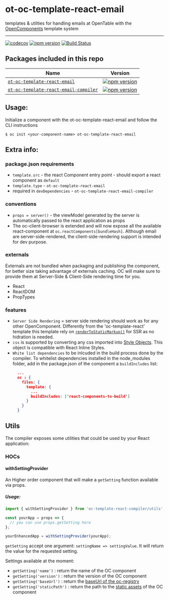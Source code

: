 ot-oc-template-react-email
==========================

templates & utilties for handling emails at OpenTable with the [OpenComponents](https://github.com/opentable/oc) template system

***

[![codecov](https://codecov.io/gh/opentable/ot-oc-template-react-email/branch/master/graph/badge.svg)](https://codecov.io/gh/opentable/ot-oc-template-react-email)
[![npm version](https://badge.fury.io/js/ot-oc-template-react-email.svg)](http://badge.fury.io/js/ot-oc-template-react-email)
[![Build Status](https://travis-ci.org/opentable/ot-oc-template-react-email.svg?branch=master)](https://travis-ci.org/opentable/ot-oc-template-react-email)

## Packages included in this repo

| Name | Version |
|--------|-------|
| [`ot-oc-template-react-email`](/packages/ot-oc-template-react-email) | [![npm version](https://badge.fury.io/js/ot-oc-template-react-email.svg)](http://badge.fury.io/js/ot-oc-template-react-email) |
| [`ot-oc-template-react-email-compiler`](/packages/ot-oc-template-react-email-compiler) | [![npm version](https://badge.fury.io/js/ot-oc-template-react-email-compiler.svg)](http://badge.fury.io/js/ot-oc-template-react-email-compiler) 


## Usage:

Initialize a component with the ot-oc-template-react-email and follow the CLI instructions

```
$ oc init <your-component-name> ot-oc-template-react-email
```

## Extra info:
### package.json requirements
- `template.src` - the react Component entry point -  should export a react component as `default`
- `template.type` -  `ot-oc-template-react-email`
- required in `devDependencies` -  `ot-oc-template-react-email-compiler`
### conventions
- `props = server()` - the viewModel generated by the server is automatically passed to the react application as props
- The oc-client-browser is extended and will now expose all the available react-component at `oc.reactComponents[bundleHash]`. Although email are server-side-rendered, the client-side-rendering support is intended for dev purpose.

### externals
Externals are not bundled when packaging and publishing the component, for better size taking advantage of externals caching. OC will make sure to provide them at Server-Side & Client-Side rendering time for you.
- React
- ReactDOM
- PropTypes
 
### features
- `Server Side Rendering` = server side rendering should work as for any other OpenComponent. Differently from the 'oc-template-react' template this template rely on [`renderToStaticMarkup()`](https://reactjs.org/docs/react-dom-server.html#rendertostaticmarkup) for SSR as no hidration is needed.
- `css` is supported by converting any css imported into [Style Objects](https://www.w3schools.com/jsref/dom_obj_style.asp). This object is compatible with React Inline Styles.
- `White list dependencies` to be inlcuded in the build process done by the compiler. To whitelist dependencies installed in the node_modules folder, add in the package.json of the component a `buildIncludes` list:
  ```json
    ...
    oc : {
      files: {
        template: {
          ...
          buildIncludes: ['react-components-to-build']
        }
      }
    }
  ```



## Utils

The compiler exposes some utilities that could be used by your React application:

### HOCs

#### withSettingProvider

An Higher order component that will make a `getSetting` function available via props.

##### Usage:

```javascript
import { withSettingProvider } from 'oc-template-react-compiler/utils';

const yourApp = props => {
  // you can use props.getSetting here
};

yourEnhancedApp = withSettingProvider(yourApp);
```

`getSetting` accept one argument: `settingName => settingValue`. It will return the value for the requested setting.

Settings available at the moment:
- `getSetting('name')` : return the name of the OC component
- `getSetting('version')` : return the version of the OC component
- `getSetting('baseUrl')` : return the [baseUrl of the oc-registry](https://github.com/opentable/oc/wiki/The-server.js#context-properties)
- `getSetting('staticPath')` : return the path to the [static assets](https://github.com/opentable/oc/wiki/The-server.js#add-static-resource-to-the-component) of the OC component